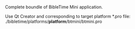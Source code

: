Complete boundle of BibleTime Mini application.

Use Qt Creator and corresponding to target platform \*.pro file: ./bibletime/platforms/**platform**/btmini/btmini.pro
